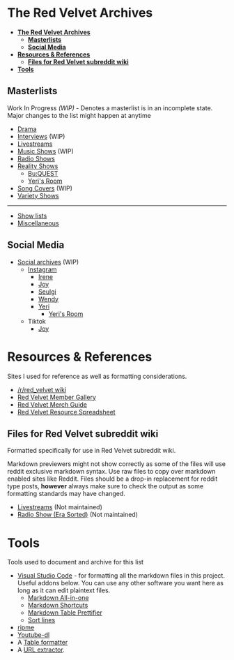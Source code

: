 # **The Red Velvet Archives**

- [**The Red Velvet Archives**](#the-red-velvet-archives)
  - [**Masterlists**](#masterlists)
  - [**Social Media**](#social-media)
- [**Resources & References**](#resources--references)
  - [**Files for Red Velvet subreddit wiki**](#files-for-red-velvet-subreddit-wiki)
- [**Tools**](#tools)

## **Masterlists**

Work In Progress _(WIP)_ - Denotes a masterlist is in an incomplete state. Major changes to the list might happen at anytime

* [Drama](./drama.md)
* [Interviews](./interviews.md) (WIP)
* [Livestreams](./livestreams.md)
* [Music Shows](./music_shows.md) (WIP)
* [Radio Shows](./radio_shows.md)
* [Reality Shows](./reality_shows.md)
  * [Bu:QUEST](./shows/bu-quest.md)
  * [Yeri's Room](./shows/yeri's-room.md)
* [Song Covers](./song_covers.md) (WIP)
* [Variety Shows](./variety_shows.md)
___
* [Show lists](./shows/readme.md)
* [Miscellaneous](./misc.md)

## **Social Media**
* [Social archives](./social_archives/README.md) (WIP)
  * [Instagram](./social_archives/instagram/README.md)
    * [Irene](https://www.instagram.com/renebaebae/)
    * [Joy](https://www.instagram.com/_imyour_joy/)
    * [Seulgi](https://www.instagram.com/hi_sseulgi/)
    * [Wendy](https://www.instagram.com/todayis_wendy/)
    * [Yeri](https://www.instagram.com/yerimiese/)
      * [Yeri's Room](https://www.instagram.com/yerihan_bang/)
  * Tiktok
    * [Joy](https://www.tiktok.com/@__imyour_joy)

# **Resources & References**
Sites I used for reference as well as formatting considerations.

* [/r/red_velvet wiki][rvwiki]
* [Red Velvet Member Gallery][member_gallery]
* [Red Velvet Merch Guide][merch_guide]
* [Red Velvet Resource Spreadsheet][res_ss]

## **Files for Red Velvet subreddit wiki**
Formatted specifically for use in Red Velvet subreddit wiki.

Markdown previewers might not show correctly as some of the files will use reddit exclusive markdown syntax.
Use raw files to copy over markdown enabled sites like Reddit.
Files should be a drop-in replacement for reddit type posts, **however** always make sure to check the output as some formatting standards may have changed.

* [Livestreams](./red_velvet_wiki/red_velvet_wiki_livestream.md) (Not maintained)
* [Radio Show \(Era Sorted\)](./red_velvet_wiki/red_velvet_wiki_radio_era_sort.md) (Not maintained)

# **Tools**
Tools used to document and archive for this list

* [Visual Studio Code](https://code.visualstudio.com/) - for formatting all the markdown files in this project. Useful addons below. You can use any other software you want here as long as it can edit plaintext files.
  * [Markdown All-in-one](https://marketplace.visualstudio.com/items?itemName=yzhang.markdown-all-in-one)
  * [Markdown Shortcuts](https://marketplace.visualstudio.com/items?itemName=mdickin.markdown-shortcuts)
  * [Markdown Table Prettifier](https://marketplace.visualstudio.com/items?itemName=darkriszty.markdown-table-prettify)
  * [Sort lines](https://marketplace.visualstudio.com/items?itemName=Tyriar.sort-lines)
* [ripme](https://github.com/RipMeApp/ripme)
* [Youtube-dl](https://github.com/ytdl-org/youtube-dl/)
* A [Table formatter](https://tableconvert.com/)
* A [URL extractor](https://www.browserling.com/tools/extract-urls).

[member_gallery]:https://docs.google.com/spreadsheets/d/1ZJw_TcUnMVDfcYo6SRssM-zCmFUiUAM2XfCLl6oj5rc/edit#gid=1410958904
[merch_guide]:https://docs.google.com/spreadsheets/d/13JS1OgXd03om2OfZ6XOzRl_kNyXQHKXgIojVxGer_1I/edit#gid=412688846
[res_ss_ods]:./resources/Red_Velvet_Resources_0420.ods
[res_ss_xlsx]:./resources/Red_Velvet_Resources_0420.xlsx
[res_ss]:https://docs.google.com/spreadsheets/d/1FKsk1QwLYHNqeW9l0Y9jFCacWe6KkPj9QMgcKt4ZaTQ/edit#gid=0
[rvwiki]: https://www.reddit.com/r/red_velvet/wiki/index
